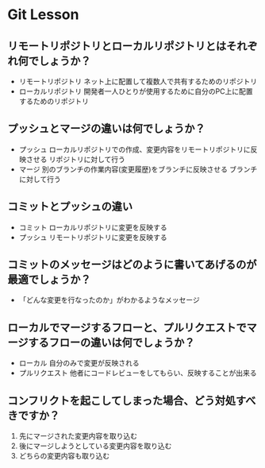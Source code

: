 # Git Lesson

## リモートリポジトリとローカルリポジトリとはそれぞれ何でしょうか？
- リモートリポジトリ
  ネット上に配置して複数人で共有するためのリポジトリ 
- ローカルリポジトリ
  開発者一人ひとりが使用するために自分のPC上に配置するためのリポジトリ


## プッシュとマージの違いは何でしょうか？
- プッシュ
  ローカルリポジトリでの作成、変更内容をリモートリポジトリに反映させる
  リポジトリに対して行う
- マージ
  別のブランチの作業内容(変更履歴)をブランチに反映させる
  ブランチに対して行う

## コミットとプッシュの違い
- コミット
  ローカルリポジトリに変更を反映する
- プッシュ
  リモートリポジトリに変更を反映する

## コミットのメッセージはどのように書いてあげるのが最適でしょうか？
- 「どんな変更を行なったのか」がわかるようなメッセージ


## ローカルでマージするフローと、プルリクエストでマージするフローの違いは何でしょうか？
- ローカル
  自分のみで変更が反映される
- プルリクエスト
  他者にコードレビューをしてもらい、反映することが出来る


## コンフリクトを起こしてしまった場合、どう対処すべきですか？
1. 先にマージされた変更内容を取り込む
2. 後にマージしようとしている変更内容を取り込む
3. どちらの変更内容も取り込む